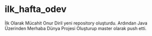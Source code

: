 # ilk_hafta_odev
İlk Olarak Mücahit Onur Diril  yeni repository oluşturdu. 
Ardından Java Üzerinden Merhaba Dünya Projesi Oluşturup master olarak push etti.
